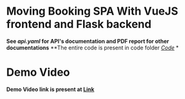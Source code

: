 # Moving Booking SPA With VueJS frontend and Flask backend
**See *api.yaml* for API's documentation and PDF report for other documentations** 
**The entire code is present in code folder *[Code](https://github.com/shivamg0203/MovieBooking_App_VueJs/tree/main/Code)* *
# Demo Video 
  **Demo Video link is present at [Link](https://drive.google.com/file/d/1LSGKLFzWoEL72WIylLXjzRb0B3KgJEe8/view?usp=drive_link)**
